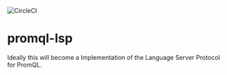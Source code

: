 ![CircleCI](https://circleci.com/gh/prometheus/prometheus/tree/master.svg?style=shield)

# promql-lsp

Ideally this will become a Implementation of the Language Server Protocol for PromQL.
